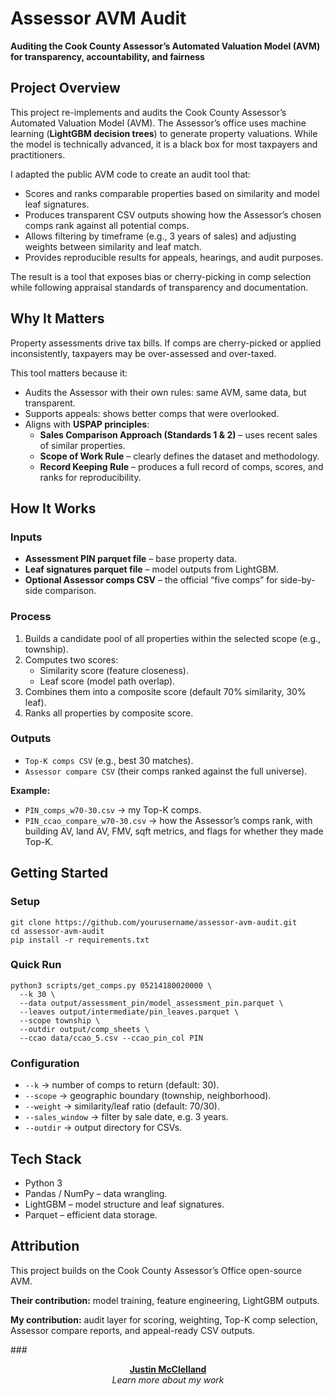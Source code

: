 <!DOCTYPE html>
<html lang="en">
<head>
  <meta charset="UTF-8">
</head>
<body>

  <h1>Assessor AVM Audit</h1>
  <p><strong>Auditing the Cook County Assessor’s Automated Valuation Model (AVM) for transparency, accountability, and fairness</strong></p>

  <h2>Project Overview</h2>
  <p>This project re-implements and audits the Cook County Assessor’s Automated Valuation Model (AVM). The Assessor’s office uses machine learning (<strong>LightGBM decision trees</strong>) to generate property valuations. While the model is technically advanced, it is a black box for most taxpayers and practitioners.</p>

  <div class="highlight">
    <p>I adapted the public AVM code to create an audit tool that:</p>
    <ul>
      <li>Scores and ranks comparable properties based on similarity and model leaf signatures.</li>
      <li>Produces transparent CSV outputs showing how the Assessor’s chosen comps rank against all potential comps.</li>
      <li>Allows filtering by timeframe (e.g., 3 years of sales) and adjusting weights between similarity and leaf match.</li>
      <li>Provides reproducible results for appeals, hearings, and audit purposes.</li>
    </ul>
    <p>The result is a tool that exposes bias or cherry-picking in comp selection while following appraisal standards of transparency and documentation.</p>
  </div>

  <h2>Why It Matters</h2>
  <p>Property assessments drive tax bills. If comps are cherry-picked or applied inconsistently, taxpayers may be over-assessed and over-taxed.</p>
  <p>This tool matters because it:</p>
  <ul>
    <li>Audits the Assessor with their own rules: same AVM, same data, but transparent.</li>
    <li>Supports appeals: shows better comps that were overlooked.</li>
    <li>Aligns with <strong>USPAP principles</strong>:
      <ul>
        <li><strong>Sales Comparison Approach (Standards 1 & 2)</strong> – uses recent sales of similar properties.</li>
        <li><strong>Scope of Work Rule</strong> – clearly defines the dataset and methodology.</li>
        <li><strong>Record Keeping Rule</strong> – produces a full record of comps, scores, and ranks for reproducibility.</li>
      </ul>
    </li>
  </ul>

  <h2>How It Works</h2>
  <h3>Inputs</h3>
  <ul>
    <li><strong>Assessment PIN parquet file</strong> – base property data.</li>
    <li><strong>Leaf signatures parquet file</strong> – model outputs from LightGBM.</li>
    <li><strong>Optional Assessor comps CSV</strong> – the official “five comps” for side-by-side comparison.</li>
  </ul>

  <h3>Process</h3>
  <ol>
    <li>Builds a candidate pool of all properties within the selected scope (e.g., township).</li>
    <li>Computes two scores:
      <ul>
        <li>Similarity score (feature closeness).</li>
        <li>Leaf score (model path overlap).</li>
      </ul>
    </li>
    <li>Combines them into a composite score (default 70% similarity, 30% leaf).</li>
    <li>Ranks all properties by composite score.</li>
  </ol>

  <h3>Outputs</h3>
  <ul>
    <li><code>Top-K comps CSV</code> (e.g., best 30 matches).</li>
    <li><code>Assessor compare CSV</code> (their comps ranked against the full universe).</li>
  </ul>

  <div class="highlight">
    <p><strong>Example:</strong></p>
    <ul>
      <li><code>PIN_comps_w70-30.csv</code> → my Top-K comps.</li>
      <li><code>PIN_ccao_compare_w70-30.csv</code> → how the Assessor’s comps rank, with building AV, land AV, FMV, sqft metrics, and flags for whether they made Top-K.</li>
    </ul>
  </div>

  <h2>Getting Started</h2>
  <h3>Setup</h3>
  <pre><code>git clone https://github.com/yourusername/assessor-avm-audit.git
cd assessor-avm-audit
pip install -r requirements.txt</code></pre>

  <h3>Quick Run</h3>
  <pre><code>python3 scripts/get_comps.py 05214180020000 \
  --k 30 \
  --data output/assessment_pin/model_assessment_pin.parquet \
  --leaves output/intermediate/pin_leaves.parquet \
  --scope township \
  --outdir output/comp_sheets \
  --ccao data/ccao_5.csv --ccao_pin_col PIN</code></pre>

  <h3>Configuration</h3>
  <ul>
    <li><code>--k</code> → number of comps to return (default: 30).</li>
    <li><code>--scope</code> → geographic boundary (township, neighborhood).</li>
    <li><code>--weight</code> → similarity/leaf ratio (default: 70/30).</li>
    <li><code>--sales_window</code> → filter by sale date, e.g. 3 years.</li>
    <li><code>--outdir</code> → output directory for CSVs.</li>
  </ul>

  <h2>Tech Stack</h2>
  <ul>
    <li>Python 3</li>
    <li>Pandas / NumPy – data wrangling.</li>
    <li>LightGBM – model structure and leaf signatures.</li>
    <li>Parquet – efficient data storage.</li>
  </ul>

  <h2>Attribution</h2>
  <p>This project builds on the Cook County Assessor’s Office open-source AVM.</p>
  <p><strong>Their contribution:</strong> model training, feature engineering, LightGBM outputs.</p>
  <p><strong>My contribution:</strong> audit layer for scoring, weighting, Top-K comp selection, Assessor compare reports, and appeal-ready CSV outputs.</p>
  <p>###</p>
<p align="center">
  <a href="http://www.justinmcclelland.com" target="_blank">
    <strong>Justin McClelland</strong>
  </a><br>
  <em>Learn more about my work</em>
</p>

</body>
</html>
